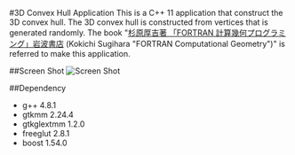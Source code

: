 #3D Convex Hull Application
This is a C++ 11 application that construct the 3D convex hull. The 3D convex hull is constructed from vertices that is generated randomly. The book "[杉原厚吉著 「FORTRAN 計算幾何プログラミング」岩波書店](http://home.mims.meiji.ac.jp/~sugihara/books/sbooks.html, "reference") (Kokichi Sugihara "FORTRAN Computational Geometry")" is referred to make this application.

##Screen Shot
![Screen Shot]("https://raw.github.com/takaping/3D_Convex_Hull/master/screen_shot.png")

##Dependency
* g++ 4.8.1
* gtkmm 2.24.4
* gtkglextmm 1.2.0
* freeglut 2.8.1
* boost 1.54.0
